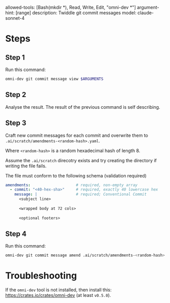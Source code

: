 allowed-tools: [Bash(mkdir *), Read, Write, Edit, "omni-dev *"]
argument-hint: [range]
description: Twiddle git commit messages
model: claude-sonnet-4

# Steps

## Step 1
Run this command:

```bash
omni-dev git commit message view $ARGUMENTS
```

## Step 2
Analyse the result.  The result of the previous command is self describing.

## Step 3
Craft new commit messages for each commit and overwrite them to `.ai/scratch/amendments-<random-hash>.yaml`.

Where `<random-hash>` is a random hexadecimal hash of length 8.

Assume the `.ai/scratch` direcotry exists and try creating the directory if writing the file fails.

The file must conform to the following schema (validation required)
```yaml
amendments:                    # required, non-empty array
  - commit: "<40-hex-sha>"     # required, exactly 40 lowercase hex
    message: |                 # required; Conventional Commit
      <subject line>
      
      <wrapped body at 72 cols>
      
      <optional footers>
```

## Step 4
Run this command:

```bash
omni-dev git commit message amend .ai/scratch/amendments-<random-hash>.yaml
```

# Troubleshooting
If the `omni-dev` tool is not installed, then install this: https://crates.io/crates/omni-dev (at least `v0.5.0`).
